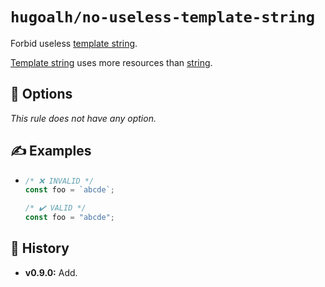 # `hugoalh/no-useless-template-string`

Forbid useless [template string][ecmascript-template-string].

[Template string][ecmascript-template-string] uses more resources than [string][ecmascript-string].

## 🔧 Options

*This rule does not have any option.*

## ✍️ Examples

- ```ts
  /* ❌ INVALID */
  const foo = `abcde`;

  /* ✔️ VALID */
  const foo = "abcde";
  ```

## 📜 History

- **v0.9.0:** Add.

[ecmascript-string]: https://developer.mozilla.org/en-US/docs/Web/JavaScript/Reference/Global_Objects/String
[ecmascript-template-string]: https://developer.mozilla.org/en-US/docs/Web/JavaScript/Reference/Template_literals
